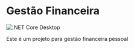 # Gestão Financeira
![.NET Core Desktop](https://github.com/tgspn/gestao-financeira-doo/workflows/.NET%20Core%20Desktop/badge.svg)

Este é um projeto para gestão financeira pessoal
